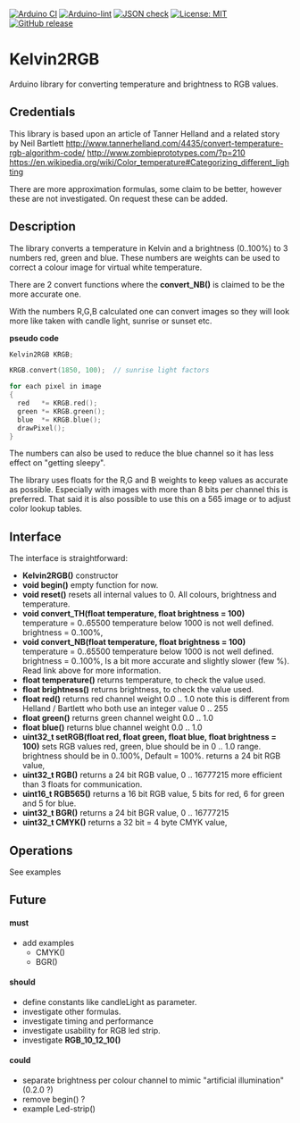 
[![Arduino CI](https://github.com/RobTillaart/Kelvin2RGB/workflows/Arduino%20CI/badge.svg)](https://github.com/marketplace/actions/arduino_ci)
[![Arduino-lint](https://github.com/RobTillaart/Kelvin2RGB/actions/workflows/arduino-lint.yml/badge.svg)](https://github.com/RobTillaart/Kelvin2RGB/actions/workflows/arduino-lint.yml)
[![JSON check](https://github.com/RobTillaart/Kelvin2RGB/actions/workflows/jsoncheck.yml/badge.svg)](https://github.com/RobTillaart/Kelvin2RGB/actions/workflows/jsoncheck.yml)
[![License: MIT](https://img.shields.io/badge/license-MIT-green.svg)](https://github.com/RobTillaart/Kelvin2RGB/blob/master/LICENSE)
[![GitHub release](https://img.shields.io/github/release/RobTillaart/Kelvin2RGB.svg?maxAge=3600)](https://github.com/RobTillaart/Kelvin2RGB/releases)


# Kelvin2RGB

Arduino library for converting temperature and brightness to RGB values.


## Credentials

This library is based upon an article of Tanner Helland
and a related story by Neil Bartlett
http://www.tannerhelland.com/4435/convert-temperature-rgb-algorithm-code/
http://www.zombieprototypes.com/?p=210
https://en.wikipedia.org/wiki/Color_temperature#Categorizing_different_lighting

There are more approximation formulas, some claim to be better,
however these are not investigated. On request these can be added.


## Description

The library converts a temperature in Kelvin and a brightness (0..100%)
 to 3 numbers red, green and blue.
These numbers are weights can be used to correct a colour image for virtual white temperature.

There are 2 convert functions where the **convert_NB()** is claimed to be
the more accurate one.

With the numbers R,G,B calculated one can convert images so they will look
more like taken with candle light, sunrise or sunset etc.


**pseudo code**
```cpp
Kelvin2RGB KRGB;

KRGB.convert(1850, 100);  // sunrise light factors

for each pixel in image
{
  red   *= KRGB.red();
  green *= KRGB.green();
  blue  *= KRGB.blue();
  drawPixel();
}
```

The numbers can also be used to reduce the blue channel so it has less effect
on "getting sleepy".

The library uses floats for the R,G and B weights to keep values as accurate as possible.
Especially with images with more than 8 bits per channel this is preferred.
That said it is also possible to use this on a 565 image or to adjust color lookup tables.


## Interface

The interface is straightforward:

- **Kelvin2RGB()** constructor
- **void begin()** empty function for now.
- **void reset()** resets all internal values to 0. 
All colours, brightness and temperature.
- **void convert_TH(float temperature, float brightness = 100)**
    temperature = 0..65500   temperature below 1000 is not well defined.
    brightness = 0..100%,
- **void convert_NB(float temperature, float brightness = 100)**
    temperature = 0..65500   temperature below 1000 is not well defined.
    brightness = 0..100%,
    Is a bit more accurate and slightly slower (few %). Read link above for more information.
- **float temperature()** returns temperature, to check the value used.
- **float brightness()** returns brightness, to check the value used.
- **float red()** returns red channel weight 0.0 .. 1.0
note this is different from Helland / Bartlett who both use an integer value 0 .. 255
- **float green()** returns green channel weight 0.0 .. 1.0
- **float blue()** returns blue channel weight 0.0 .. 1.0
- **uint32_t setRGB(float red, float green, float blue, float brightness = 100)** sets RGB values
red, green, blue should be in 0 .. 1.0 range. brightness should be in 0..100%, Default = 100%.
returns a 24 bit RGB value,
- **uint32_t RGB()** returns a 24 bit RGB value, 0 .. 16777215
more efficient than 3 floats for communication.
- **uint16_t RGB565()** returns a 16 bit RGB value,
5 bits for red, 6 for green and 5 for blue.
- **uint32_t BGR()** returns a 24 bit BGR value, 0 .. 16777215
- **uint32_t CMYK()** returns a 32 bit = 4 byte CMYK value,


## Operations

See examples


## Future

#### must
- add examples
  - CMYK()
  - BGR()

#### should
- define constants like candleLight as parameter.
- investigate other formulas.
- investigate timing and performance
- investigate usability for RGB led strip.
- investigate **RGB_10_12_10()**

#### could
- separate brightness per colour channel to mimic "artificial illumination"  (0.2.0 ?)
- remove begin() ?
- example Led-strip()


